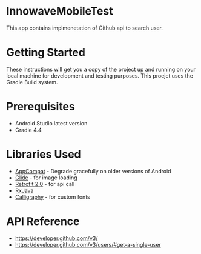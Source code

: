 # InnowaveMobileTest
This app contains implmenetation of Github api to search user.
# Getting Started
These instructions will get you a copy of the project up and running on your local machine for development and testing purposes. This proejct uses the Gradle Build system.
# Prerequisites
- Android Studio latest version
- Gradle 4.4
# Libraries Used
- [AppCompat](https://developer.android.com/topic/libraries/support-library/packages#v7-appcompat) - Degrade gracefully on older versions of Android
- [Glide](https://github.com/bumptech/glide) - for image loading
- [Retrofit 2.0](https://square.github.io/retrofit/) - for api call
- [RxJava](https://github.com/ReactiveX/RxJava)
- [Calligraphy](https://github.com/chrisjenx/Calligraphy) - for custom fonts
# API Reference
- https://developer.github.com/v3/
- https://developer.github.com/v3/users/#get-a-single-user
